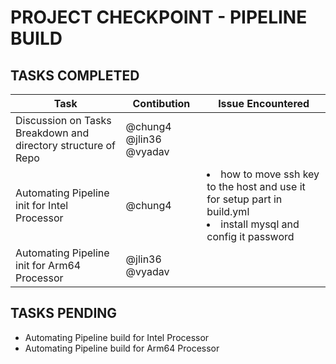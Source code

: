 # PROJECT CHECKPOINT - PIPELINE BUILD

## TASKS COMPLETED
| Task | Contibution| Issue Encountered
| --- | --- | --- |
| Discussion on Tasks Breakdown and directory structure of Repo  | @chung4 @jlin36 @vyadav |  |
| Automating Pipeline init for Intel Processor  | @chung4 | <li>how to move ssh key to the host and use it for setup part in build.yml</li><li>install mysql and config it password</li>|<li>combine the Intel part with ARM64</li>|
| Automating Pipeline init for Arm64 Processor  | @jlin36 @vyadav |  |



## TASKS PENDING
- Automating Pipeline build for Intel Processor
- Automating Pipeline build for Arm64 Processor
